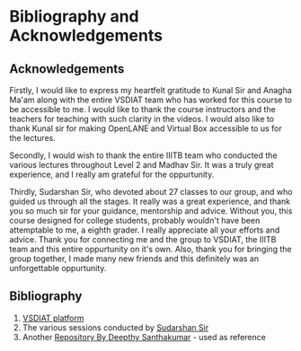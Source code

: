 # Bibliography and Acknowledgements

## Acknowledgements

Firstly, I would like to express my heartfelt gratitude to Kunal Sir and Anagha Ma'am along with the entire VSDIAT team who has worked for this course to be accessible to me. 
I would like to thank the course instructors and the teachers for teaching with such clarity in the videos.
I would also like to thank Kunal sir for making OpenLANE and Virtual Box accessible to us for the lectures.

Secondly, I would wish to thank the entire IIITB team who conducted the various lectures throughout Level 2 and Madhav Sir. It was a truly great experience, and I really am grateful for the oppurtunity.

Thirdly, Sudarshan Sir, who devoted about 27 classes to our group, and who guided us through all the stages. It really was a great experience, and thank you so much sir for your guidance, mentorship and advice. 
Without you, this course designed for college students, probably wouldn't have been attemptable to me, a eighth grader. I really appreciate all your efforts and advice. Thank you for connecting me and the group to VSDIAT, the IIITB team and this entire oppurtunity on it's own.
Also, thank you for bringing the group together, I made many new friends and this definitely was an unforgettable oppurtunity.

## Bibliography

1. [VSDIAT platform](vsdiat.com)
2. The various sessions conducted by [Sudarshan Sir](https://www.linkedin.com/in/linkedin2sudarshan/?originalSubdomain=in)
3. Another [Repository By Deepthy Santhakumar](https://github.com/dsanthak/NASSCOM-VSD-SoC-Design) - used as reference
